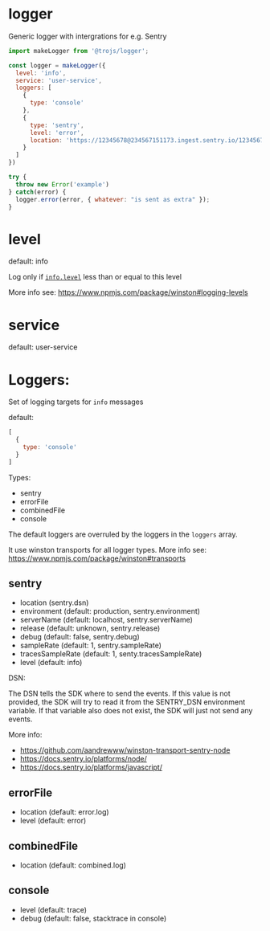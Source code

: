 # logger
Generic logger with intergrations for e.g. Sentry

```javascript
import makeLogger from '@trojs/logger';

const logger = makeLogger({
  level: 'info', 
  service: 'user-service',
  loggers: [
    {
      type: 'console'
    },
    {
      type: 'sentry',
      level: 'error',
      location: 'https://12345678@234567151173.ingest.sentry.io/1234567'
    }
  ]
})

try {
  throw new Error('example')
} catch(error) {
  logger.error(error, { whatever: "is sent as extra" });
}
```

# level

default: info

Log only if [`info.level`](#streams-objectmode-and-info-objects) less than or equal to this level

More info see: https://www.npmjs.com/package/winston#logging-levels

# service

default: user-service

# Loggers:

Set of logging targets for `info` messages

default:
```javascript
[
  {
    type: 'console'
  }
]
```

Types:

 * sentry
 * errorFile
 * combinedFile
 * console

The default loggers are overruled by the loggers in the `loggers` array.

It use winston transports for all logger types.
More info see: https://www.npmjs.com/package/winston#transports

## sentry

* location (sentry.dsn)
* environment (default: production, sentry.environment)
* serverName (default: localhost, sentry.serverName)
* release (default: unknown, sentry.release)
* debug (default: false, sentry.debug)
* sampleRate (default: 1, sentry.sampleRate)
* tracesSampleRate (default: 1, senty.tracesSampleRate)
* level (default: info)

DSN:

The DSN tells the SDK where to send the events. If this value is not provided, the SDK will try to read it from the SENTRY_DSN environment variable. If that variable also does not exist, the SDK will just not send any events.

More info: 

* https://github.com/aandrewww/winston-transport-sentry-node
* https://docs.sentry.io/platforms/node/
* https://docs.sentry.io/platforms/javascript/

## errorFile

* location (default: error.log)
* level (default: error)

## combinedFile

* location (default: combined.log)

## console

* level (default: trace)
* debug (default: false, stacktrace in console)

